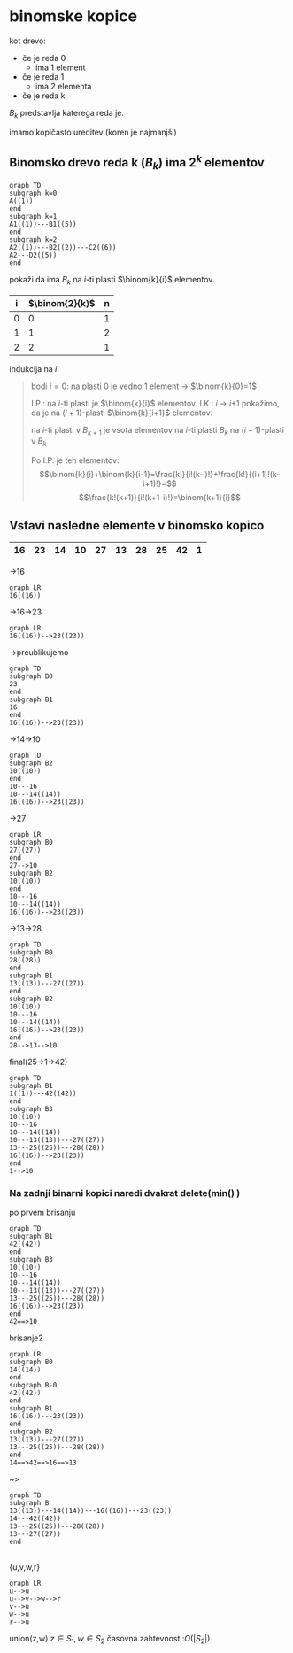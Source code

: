 # binomske kopice
kot drevo: 
- če je reda 0
	- ima 1 element
- če je reda 1
	- ima 2 elementa
- če je reda k

$B_k$ predstavlja katerega reda je. 

imamo kopičasto ureditev (koren je najmanjši)

## Binomsko drevo reda k ($B_k$) ima $2^k$ elementov
```mermaid
graph TD
subgraph k=0
A((1))
end
subgraph k=1
A1((1))---B1((5))
end
subgraph k=2
A2((1))---B2((2))---C2((6))
A2---D2((5))
end
```
pokaži da ima $B_k$ na $i$-ti plasti $\binom{k}{i}$ elementov. 

| i   | $\binom{2}{k}$ | n   |
| --- | ------------- | --- |
| 0   | 0             | 1   |
| 1   | 1             | 2   |
| 2   | 2             | 1   |

indukcija na $i$
> bodi $i=0$: na plasti 0 je vedno 1 element -> $\binom{k}{0}=1$
> 
> I.P : na $i$-ti plasti je $\binom{k}{i}$ elementov.
> I.K : $i$ -> $i$+1
> pokažimo, da je na ($i+1$)-plasti $\binom{k}{i+1}$ elementov.
> 
> na $i$-ti plasti v $B_{k+1}$ je vsota elementov na $i$-ti plasti $B_k$ na ($i-1$)-plasti v $B_k$
> 
> Po I.P. je teh elementov: $$\binom{k}{i}+\binom{k}{i-1}=\frac{k!}{i!(k-i)!}+\frac{k!}{(i+1)!(k-i+1)!}=$$
> $$\frac{k!(k+1)}{i!(k+1-i)!}=\binom{k+1}{i}$$

## Vstavi nasledne elemente v binomsko kopico

| 16  | 23  | 14  | 10  | 27  | 13  | 28  | 25  | 42  | 1   | 
| --- | --- | --- | --- | --- | --- | --- | --- | --- | --- |

->16
```mermaid
graph LR
16((16))
```
->16->23
```mermaid
graph LR
16((16))-->23((23))
```

->preublikujemo 
```mermaid
graph TD
subgraph B0
23
end
subgraph B1
16
end
16((16))-->23((23))
```
->14->10
```mermaid
graph TD
subgraph B2
10((10))
end
10---16
10---14((14))
16((16))-->23((23))
```
->27
```mermaid
graph LR	
subgraph B0 
27((27))
end
27-->10
subgraph B2
10((10))
end
10---16
10---14((14))
16((16))-->23((23))
```
->13->28
```mermaid
graph TD	
subgraph B0 
28((28))
end
subgraph B1
13((13))---27((27))
end
subgraph B2
10((10))
10---16
10---14((14))
16((16))-->23((23))
end
28-->13-->10
```
final(25->1->42)
```mermaid
graph TD	
subgraph B1
1((1))---42((42))
end
subgraph B3
10((10))
10---16
10---14((14))
10---13((13))---27((27))
13---25((25))---28((28))
16((16))-->23((23))
end
1-->10
```

### Na zadnji binarni kopici naredi dvakrat delete(min() )
po prvem brisanju
```mermaid
graph TD	
subgraph B1
42((42))
end
subgraph B3
10((10))
10---16
10---14((14))
10---13((13))---27((27))
13---25((25))---28((28))
16((16))-->23((23))
end
42==>10
```
brisanje2
```mermaid
graph LR
subgraph B0
14((14))
end
subgraph B-0
42((42))
end
subgraph B1
16((16))---23((23))
end
subgraph B2
13((13))---27((27))
13---25((25))---28((28))
end
14==>42==>16==>13
```
~> 
```mermaid
graph TB
subgraph B
13((13))---14((14))---16((16))---23((23))
14---42((42))
13---25((25))---28((28))
13---27((27))
end
```

## 
\{u,v,w,r\}
```mermaid
graph LR
u-->u
u-->v-->w-->r
v-->u
w-->u
r-->u
```
union(z,w) $z\in S_1,w\in S_2$ časovna zahtevnost :$O(|S_2|)$

